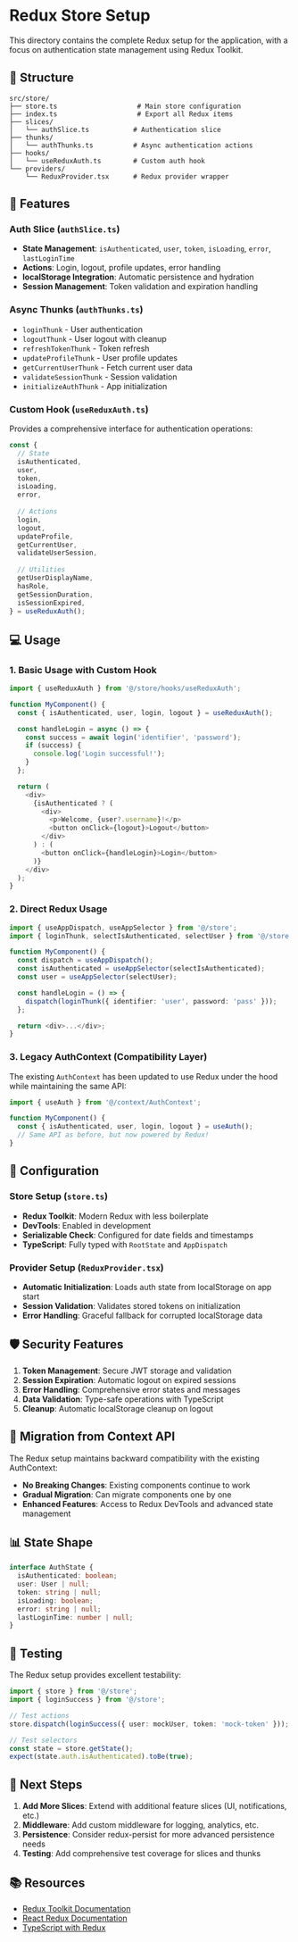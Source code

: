 # Redux Store Setup

This directory contains the complete Redux setup for the application, with a focus on authentication state management using Redux Toolkit.

## 📁 Structure

```
src/store/
├── store.ts                    # Main store configuration
├── index.ts                    # Export all Redux items
├── slices/
│   └── authSlice.ts           # Authentication slice
├── thunks/
│   └── authThunks.ts          # Async authentication actions
├── hooks/
│   └── useReduxAuth.ts        # Custom auth hook
└── providers/
    └── ReduxProvider.tsx      # Redux provider wrapper
```

## 🚀 Features

### Auth Slice (`authSlice.ts`)
- **State Management**: `isAuthenticated`, `user`, `token`, `isLoading`, `error`, `lastLoginTime`
- **Actions**: Login, logout, profile updates, error handling
- **localStorage Integration**: Automatic persistence and hydration
- **Session Management**: Token validation and expiration handling

### Async Thunks (`authThunks.ts`)
- `loginThunk` - User authentication
- `logoutThunk` - User logout with cleanup
- `refreshTokenThunk` - Token refresh
- `updateProfileThunk` - User profile updates
- `getCurrentUserThunk` - Fetch current user data
- `validateSessionThunk` - Session validation
- `initializeAuthThunk` - App initialization

### Custom Hook (`useReduxAuth.ts`)
Provides a comprehensive interface for authentication operations:

```typescript
const {
  // State
  isAuthenticated,
  user,
  token,
  isLoading,
  error,
  
  // Actions
  login,
  logout,
  updateProfile,
  getCurrentUser,
  validateUserSession,
  
  // Utilities
  getUserDisplayName,
  hasRole,
  getSessionDuration,
  isSessionExpired,
} = useReduxAuth();
```

## 💻 Usage

### 1. Basic Usage with Custom Hook

```typescript
import { useReduxAuth } from '@/store/hooks/useReduxAuth';

function MyComponent() {
  const { isAuthenticated, user, login, logout } = useReduxAuth();

  const handleLogin = async () => {
    const success = await login('identifier', 'password');
    if (success) {
      console.log('Login successful!');
    }
  };

  return (
    <div>
      {isAuthenticated ? (
        <div>
          <p>Welcome, {user?.username}!</p>
          <button onClick={logout}>Logout</button>
        </div>
      ) : (
        <button onClick={handleLogin}>Login</button>
      )}
    </div>
  );
}
```

### 2. Direct Redux Usage

```typescript
import { useAppDispatch, useAppSelector } from '@/store';
import { loginThunk, selectIsAuthenticated, selectUser } from '@/store';

function MyComponent() {
  const dispatch = useAppDispatch();
  const isAuthenticated = useAppSelector(selectIsAuthenticated);
  const user = useAppSelector(selectUser);

  const handleLogin = () => {
    dispatch(loginThunk({ identifier: 'user', password: 'pass' }));
  };

  return <div>...</div>;
}
```

### 3. Legacy AuthContext (Compatibility Layer)

The existing `AuthContext` has been updated to use Redux under the hood while maintaining the same API:

```typescript
import { useAuth } from '@/context/AuthContext';

function MyComponent() {
  const { isAuthenticated, user, login, logout } = useAuth();
  // Same API as before, but now powered by Redux!
}
```

## 🔧 Configuration

### Store Setup (`store.ts`)
- **Redux Toolkit**: Modern Redux with less boilerplate
- **DevTools**: Enabled in development
- **Serializable Check**: Configured for date fields and timestamps
- **TypeScript**: Fully typed with `RootState` and `AppDispatch`

### Provider Setup (`ReduxProvider.tsx`)
- **Automatic Initialization**: Loads auth state from localStorage on app start
- **Session Validation**: Validates stored tokens on initialization
- **Error Handling**: Graceful fallback for corrupted localStorage data

## 🛡️ Security Features

1. **Token Management**: Secure JWT storage and validation
2. **Session Expiration**: Automatic logout on expired sessions
3. **Error Handling**: Comprehensive error states and messages
4. **Data Validation**: Type-safe operations with TypeScript
5. **Cleanup**: Automatic localStorage cleanup on logout

## 🔄 Migration from Context API

The Redux setup maintains backward compatibility with the existing AuthContext:

- **No Breaking Changes**: Existing components continue to work
- **Gradual Migration**: Can migrate components one by one
- **Enhanced Features**: Access to Redux DevTools and advanced state management

## 📊 State Shape

```typescript
interface AuthState {
  isAuthenticated: boolean;
  user: User | null;
  token: string | null;
  isLoading: boolean;
  error: string | null;
  lastLoginTime: number | null;
}
```

## 🧪 Testing

The Redux setup provides excellent testability:

```typescript
import { store } from '@/store';
import { loginSuccess } from '@/store';

// Test actions
store.dispatch(loginSuccess({ user: mockUser, token: 'mock-token' }));

// Test selectors
const state = store.getState();
expect(state.auth.isAuthenticated).toBe(true);
```

## 🚀 Next Steps

1. **Add More Slices**: Extend with additional feature slices (UI, notifications, etc.)
2. **Middleware**: Add custom middleware for logging, analytics, etc.
3. **Persistence**: Consider redux-persist for more advanced persistence needs
4. **Testing**: Add comprehensive test coverage for slices and thunks

## 📚 Resources

- [Redux Toolkit Documentation](https://redux-toolkit.js.org/)
- [React Redux Documentation](https://react-redux.js.org/)
- [TypeScript with Redux](https://redux.js.org/usage/usage-with-typescript)
